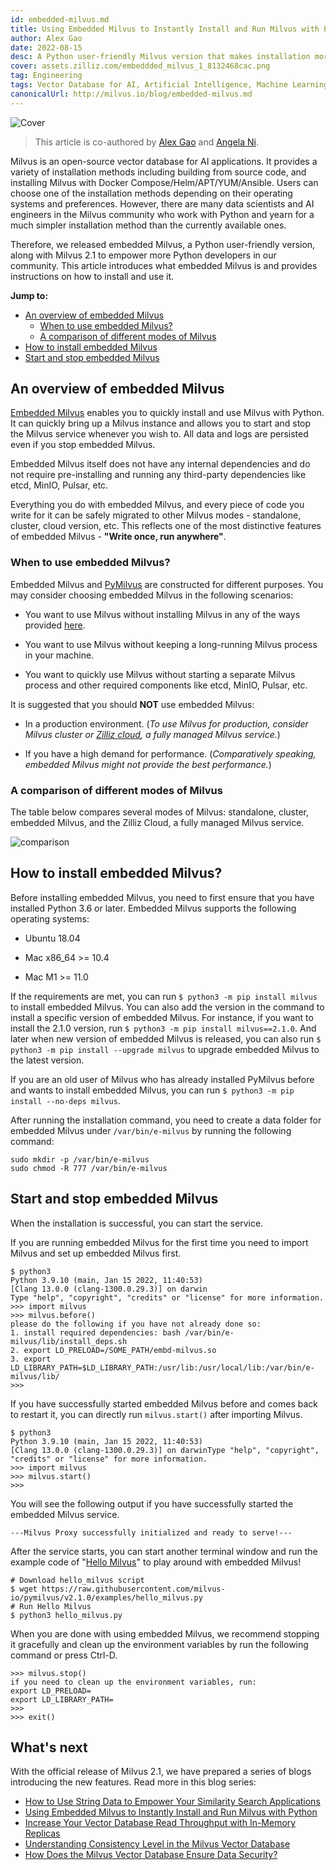 ```yaml
---
id: embedded-milvus.md
title: Using Embedded Milvus to Instantly Install and Run Milvus with Python 
author: Alex Gao
date: 2022-08-15
desc: A Python user-friendly Milvus version that makes installation more flexible.
cover: assets.zilliz.com/embeddded_milvus_1_8132468cac.png
tag: Engineering
tags: Vector Database for AI, Artificial Intelligence, Machine Learning
canonicalUrl: http://milvus.io/blog/embedded-milvus.md
---
```



![Cover](https://assets.zilliz.com/embeddded_milvus_1_8132468cac.png "Using Embedded Milvus to Instantly Install and Run Milvus with Python ")

> This article is co-authored by [Alex Gao](https://github.com/soothing-rain/) and [Angela Ni](https://www.linkedin.com/in/yiyun-n-2aa713163/).

Milvus is an open-source vector database for AI applications. It provides a variety of installation methods including building from source code, and installing Milvus with Docker Compose/Helm/APT/YUM/Ansible. Users can choose one of the installation methods depending on their operating systems and preferences. However, there are many data scientists and AI engineers in the Milvus community who work with Python and yearn for a much simpler installation method than the currently available ones.

Therefore, we released embedded Milvus, a Python user-friendly version, along with Milvus 2.1 to empower more Python developers in our community. This article introduces what embedded Milvus is and provides instructions on how to install and use it.

**Jump to:**

- [An overview of embedded Milvus](#An-overview-of-embedded-Milvus)
  - [When to use embedded Milvus?](#When-to-use-embedded-Milvus)
  - [A comparison of different modes of Milvus](#A-comparison-of-different-modes-of-Milvus)
- [How to install embedded Milvus](#How-to-install-embedded-Milvus)
- [Start and stop embedded Milvus](#Start-and-stop-embedded-Milvus)

## An overview of embedded Milvus

[Embedded Milvus](https://github.com/milvus-io/embd-milvus) enables you to quickly install and use Milvus with Python. It can quickly bring up a Milvus instance and allows you to start and stop the Milvus service whenever you wish to. All data and logs are persisted even if you stop embedded Milvus. 

Embedded Milvus itself does not have any internal dependencies and do not require pre-installing and running any third-party dependencies like etcd, MinIO, Pulsar, etc.

Everything you do with embedded Milvus, and every piece of code you write for it can be safely migrated to other Milvus modes - standalone, cluster, cloud version, etc. This reflects one of the most distinctive features of embedded Milvus - **"Write once, run anywhere"**.

### When to use embedded Milvus?

Embedded Milvus and [PyMilvus](https://milvus.io/docs/v2.1.x/install-pymilvus.md) are constructed for different purposes. You may consider choosing embedded Milvus in the following scenarios:

- You want to use Milvus without installing Milvus in any of the ways provided [here](https://milvus.io/docs/v2.1.x/install_standalone-docker.md).

- You want to use Milvus without keeping a long-running Milvus process in your machine.

- You want to quickly use Milvus without starting a separate Milvus process and other required components like etcd, MinIO, Pulsar, etc.

It is suggested that you should **NOT** use embedded Milvus:

-  In a production environment. (_To use Milvus for production, consider Milvus cluster or [Zilliz cloud](https://zilliz.com/cloud), a fully managed Milvus service._)

- If you have a high demand for performance. (_Comparatively speaking, embedded Milvus might not provide the best performance._)

### A comparison of different modes of Milvus

The table below compares several modes of Milvus: standalone, cluster, embedded Milvus, and the Zilliz Cloud, a fully managed Milvus service.

![comparison](https://assets.zilliz.com/comparison_ebcd7c5b07.jpeg "Comparing different Milvus modes.")

## How to install embedded Milvus?

Before installing embedded Milvus, you need to first ensure that you have installed Python 3.6 or later. Embedded Milvus supports the following operating systems: 

- Ubuntu 18.04

- Mac x86_64 >= 10.4

- Mac M1 >= 11.0

If the requirements are met, you can run `$ python3 -m pip install milvus` to install embedded Milvus. You can also add the version in the command to install a specific version of embedded Milvus. For instance, if you want to install the 2.1.0 version, run `$ python3 -m pip install milvus==2.1.0`. And later when new version of embedded Milvus is released, you can also run `$ python3 -m pip install --upgrade milvus` to upgrade embedded Milvus to the latest version.

If you are an old user of Milvus who has already installed PyMilvus before and wants to install embedded Milvus, you can run `$ python3 -m pip install --no-deps milvus`.

After running the installation command, you need to create a data folder for embedded Milvus under `/var/bin/e-milvus` by running the following command:

```
sudo mkdir -p /var/bin/e-milvus
sudo chmod -R 777 /var/bin/e-milvus
```

## Start and stop embedded Milvus

When the installation is successful, you can start the service.

If you are running embedded Milvus for the first time you need to import Milvus and set up embedded Milvus first.

```
$ python3
Python 3.9.10 (main, Jan 15 2022, 11:40:53)
[Clang 13.0.0 (clang-1300.0.29.3)] on darwin
Type "help", "copyright", "credits" or "license" for more information.
>>> import milvus
>>> milvus.before()
please do the following if you have not already done so:
1. install required dependencies: bash /var/bin/e-milvus/lib/install_deps.sh
2. export LD_PRELOAD=/SOME_PATH/embd-milvus.so
3. export LD_LIBRARY_PATH=$LD_LIBRARY_PATH:/usr/lib:/usr/local/lib:/var/bin/e-milvus/lib/
>>>
```

If you have successfully started embedded Milvus before and comes back to restart it, you can directly run `milvus.start()` after importing Milvus.

```
$ python3
Python 3.9.10 (main, Jan 15 2022, 11:40:53)
[Clang 13.0.0 (clang-1300.0.29.3)] on darwinType "help", "copyright", "credits" or "license" for more information.
>>> import milvus
>>> milvus.start()
>>>
```

You will see the following output if you have successfully started the embedded Milvus service.

```
---Milvus Proxy successfully initialized and ready to serve!---
```

After the service starts, you can start another terminal window and run the example code of "[Hello Milvus](https://github.com/milvus-io/embd-milvus/blob/main/milvus/examples/hello_milvus.py)" to play around with embedded Milvus!

```
# Download hello_milvus script
$ wget https://raw.githubusercontent.com/milvus-io/pymilvus/v2.1.0/examples/hello_milvus.py
# Run Hello Milvus 
$ python3 hello_milvus.py
```

When you are done with using embedded Milvus, we recommend stopping it gracefully and clean up the environment variables by run the following command or press Ctrl-D.

```
>>> milvus.stop()
if you need to clean up the environment variables, run:
export LD_PRELOAD=
export LD_LIBRARY_PATH=
>>>
>>> exit()
```

## What's next

With the official release of Milvus 2.1, we have prepared a series of blogs introducing the new features. Read more in this blog series:

- [How to Use String Data to Empower Your Similarity Search Applications](https://milvus.io/blog/2022-08-08-How-to-use-string-data-to-empower-your-similarity-search-applications.md)
- [Using Embedded Milvus to Instantly Install and Run Milvus with Python](https://milvus.io/blog/embedded-milvus.md)
- [Increase Your Vector Database Read Throughput with In-Memory Replicas](https://milvus.io/blog/in-memory-replicas.md)
- [Understanding Consistency Level in the Milvus Vector Database](https://milvus.io/blog/understanding-consistency-levels-in-the-milvus-vector-database.md)
- [How Does the Milvus Vector Database Ensure Data Security?](https://milvus.io/blog/data-security.md)

